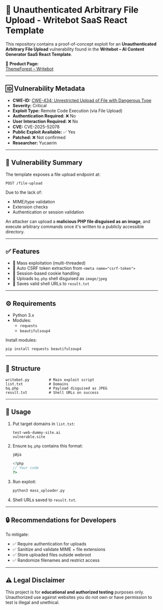 
# 🚨 Unauthenticated Arbitrary File Upload - Writebot SaaS React Template

This repository contains a proof-of-concept exploit for an **Unauthenticated Arbitrary File Upload** vulnerability found in the **Writebot – AI Content Generator SaaS React Template**.

🧠 **Product Page:**  
[ThemeForest – Writebot](https://themeforest.net/item/writebot-ai-content-generator-saas-react-template/53331158?s_rank=9)

---

## 🆔 Vulnerability Metadata

- **CWE-ID:** [CWE-434: Unrestricted Upload of File with Dangerous Type](https://cwe.mitre.org/data/definitions/434.html)
- **Severity:** Critical
- **Exploit Type:** Remote Code Execution (via File Upload)
- **Authentication Required:** ❌ No
- **User Interaction Required:** ❌ No
- **CVE:** CVE-2025-52078
- **Public Exploit Available:** ✅ Yes
- **Patched:** ❌ Not confirmed
- **Researcher:** Yucaerin

---

## 🧨 Vulnerability Summary

The template exposes a file upload endpoint at:

```
POST /file-upload
```

Due to the lack of:
- MIME/type validation
- Extension checks
- Authentication or session validation

An attacker can upload a **malicious PHP file disguised as an image**, and execute arbitrary commands once it's written to a publicly accessible directory.

---

## ✅ Features

- 🔁 Mass exploitation (multi-threaded)
- 🔐 Auto CSRF token extraction from `<meta name="csrf-token">`
- 🍪 Session-based cookie handling
- 🐚 Uploads `bq.php` shell disguised as `image/jpeg`
- 📁 Saves valid shell URLs to `result.txt`

---

## ⚙️ Requirements

- Python 3.x
- Modules:
  - `requests`
  - `beautifulsoup4`

Install modules:

```bash
pip install requests beautifulsoup4
```

---

## 📁 Structure

```
writebot.py         # Main exploit script
list.txt            # Domains
bq.php              # Payload disguised as JPEG
result.txt          # Shell URLs on success
```

---

## 🚀 Usage

1. Put target domains in `list.txt`:
    ```
    test-web-dummy-site.ai
    vulnerable.site
    ```

2. Ensure `bq.php` contains this format:
    ```php
    ÿØÿà

    <?php
    // Your code
    ?>
    ```

3. Run exploit:
    ```bash
    python3 mass_uploader.py
    ```

4. Shell URLs saved to `result.txt`.

---

## 🔒 Recommendations for Developers

To mitigate:

- ✅ Require authentication for uploads
- ✅ Sanitize and validate MIME + file extensions
- ✅ Store uploaded files outside webroot
- ✅ Randomize filenames and restrict access

---

## ⚠️ Legal Disclaimer

This project is for **educational and authorized testing** purposes only.  
Unauthorized use against websites you do not own or have permission to test is illegal and unethical.
